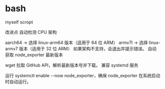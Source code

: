 # bash
myself scropt

改进点
自动检测 CPU 架构

aarch64 -> 选择 linux-arm64 版本（适用于 64 位 ARM）
armv7l -> 选择 linux-armv7 版本（适用于 32 位 ARM）
如果架构不支持，会退出并提示错误。
自动获取 node_exporter 最新版本

wget 拉取 GitHub API，解析最新版本号并下载。
兼容 systemd 服务

运行 systemctl enable --now node_exporter，确保 node_exporter 在系统启动时自动运行。
